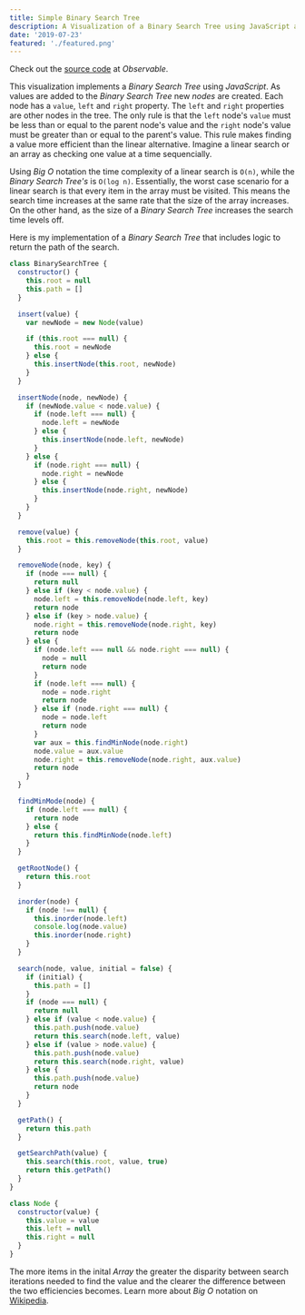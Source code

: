 ```yaml
---
title: Simple Binary Search Tree
description: A Visualization of a Binary Search Tree using JavaScript and D3
date: '2019-07-23'
featured: './featured.png'
---
```


Check out the [source code](https://observablehq.com/@benjaminadk/simple-binary-search-tree) at _Observable_.

This visualization implements a _Binary Search Tree_ using _JavaScript_. As values are added to the _Binary Search Tree_ new _nodes_ are created. Each node has a `value`, `left` and `right` property. The `left` and `right` properties are other nodes in the tree. The only rule is that the `left` node's `value` must be less than or equal to the parent node's value and the `right` node's value must be greater than or equal to the parent's value. This rule makes finding a value more efficient than the linear alternative. Imagine a linear search or an array as checking one value at a time sequencially.

Using _Big O_ notation the time complexity of a linear search is `O(n)`, while the _Binary Search Tree's_ is `O(log n)`. Essentially, the worst case scenario for a linear search is that every item in the array must be visited. This means the search time increases at the same rate that the size of the array increases. On the other hand, as the size of a _Binary Search Tree_ increases the search time levels off.

Here is my implementation of a _Binary Search Tree_ that includes logic to return the path of the search.

```js
class BinarySearchTree {
  constructor() {
    this.root = null
    this.path = []
  }

  insert(value) {
    var newNode = new Node(value)

    if (this.root === null) {
      this.root = newNode
    } else {
      this.insertNode(this.root, newNode)
    }
  }

  insertNode(node, newNode) {
    if (newNode.value < node.value) {
      if (node.left === null) {
        node.left = newNode
      } else {
        this.insertNode(node.left, newNode)
      }
    } else {
      if (node.right === null) {
        node.right = newNode
      } else {
        this.insertNode(node.right, newNode)
      }
    }
  }

  remove(value) {
    this.root = this.removeNode(this.root, value)
  }

  removeNode(node, key) {
    if (node === null) {
      return null
    } else if (key < node.value) {
      node.left = this.removeNode(node.left, key)
      return node
    } else if (key > node.value) {
      node.right = this.removeNode(node.right, key)
      return node
    } else {
      if (node.left === null && node.right === null) {
        node = null
        return node
      }
      if (node.left === null) {
        node = node.right
        return node
      } else if (node.right === null) {
        node = node.left
        return node
      }
      var aux = this.findMinNode(node.right)
      node.value = aux.value
      node.right = this.removeNode(node.right, aux.value)
      return node
    }
  }

  findMinMode(node) {
    if (node.left === null) {
      return node
    } else {
      return this.findMinNode(node.left)
    }
  }

  getRootNode() {
    return this.root
  }

  inorder(node) {
    if (node !== null) {
      this.inorder(node.left)
      console.log(node.value)
      this.inorder(node.right)
    }
  }

  search(node, value, initial = false) {
    if (initial) {
      this.path = []
    }
    if (node === null) {
      return null
    } else if (value < node.value) {
      this.path.push(node.value)
      return this.search(node.left, value)
    } else if (value > node.value) {
      this.path.push(node.value)
      return this.search(node.right, value)
    } else {
      this.path.push(node.value)
      return node
    }
  }

  getPath() {
    return this.path
  }

  getSearchPath(value) {
    this.search(this.root, value, true)
    return this.getPath()
  }
}
```

```js
class Node {
  constructor(value) {
    this.value = value
    this.left = null
    this.right = null
  }
}
```

The more items in the inital _Array_ the greater the disparity between search iterations needed to find the value and the clearer the difference between the two efficiencies becomes. Learn more about _Big O_ notation on [Wikipedia](https://en.wikipedia.org/wiki/Big_O_notation).
